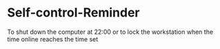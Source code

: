# Self-control-Reminder
To shut down the computer at 22:00 or to lock the workstation when the time online reaches the time set
